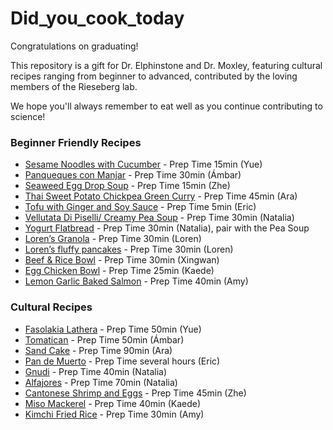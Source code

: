 # Did_you_cook_today

Congratulations on graduating!

This repository is a gift for Dr. Elphinstone and Dr. Moxley, featuring cultural recipes ranging from beginner to advanced, contributed by the loving members of the Rieseberg lab.

We hope you'll always remember to eat well as you continue contributing to science!



### Beginner Friendly Recipes
* [Sesame Noodles with Cucumber](https://smittenkitchen.com/2015/08/takeout-style-sesame-noodles-with-cucumber) - Prep Time 15min (Yue)
* [Panqueques con Manjar](https://www.chileanfoodandgarden.com/chilean-crepes-dulce-de-leche/) - Prep Time 30min (Ámbar)
* [Seaweed Egg Drop Soup](https://thewoksoflife.com/seaweed-egg-drop-soup/) - Prep Time 15min (Zhe)
* [Thai Sweet Potato Chickpea Green Curry](https://www.pickuplimes.com/recipe/thai-sweet-potato-chickpea-green-curry-170) - Prep Time 45min (Ara)
* [Tofu with Ginger and Soy Sauce](https://github.com/rieseberglab/Did_you_cook_today/blob/main/Tofu_with_Ginger_and_Soy_Sauce.md) - Prep Time 5min (Eric)
* [Vellutata Di Piselli/ Creamy Pea Soup](https://www.wholesomeyum.com/pea-soup-recipe/) - Prep Time 30min (Natalia)
* [Yogurt Flatbread](https://www.thebeaderchef.com/easy-3-ingredient-yogurt-flatbread/#wprm-recipe-container-7091) - Prep Time 30min (Natalia), pair with the Pea Soup
* [Loren’s Granola](https://github.com/rieseberglab/Did_you_cook_today/blob/main/Granola_by_Loren.md) - Prep Time 30min (Loren)
* [Loren’s fluffy pancakes](https://github.com/rieseberglab/Did_you_cook_today/blob/main/Pancake_by_Loren.md) - Prep Time 30min (Loren)
* [Beef & Rice Bowl](https://thewoksoflife.com/gyudon-recipe-beef-rice/) - Prep Time 30min (Xingwan)
* [Egg Chicken Bowl](https://cookpad.com/jp/recipes/18442207) - Prep Time 25min (Kaede)
* [Lemon Garlic Baked Salmon](https://natashaskitchen.com/baked-salmon-with-garlic-and-dijon/) - Prep Time 40min (Amy)


### Cultural Recipes
* [Fasolakia Lathera](https://www.olivetomato.com/greek-style-green-beans-fasolakia-lathera/) - Prep Time 50min (Yue)
* [Tomatican](https://www.chileanfoodandgarden.com/corn-tomato-beef-sauteed-dish/) - Prep Time 50min (Ámbar)
* [Sand Cake](https://fauziaskitchenfun.com/basbousa/) - Prep Time 90min (Ara)
* [Pan de Muerto](https://www.youtube.com/watch?v=Nzj6cfxeknY&t=3s) - Prep Time several hours (Eric)
* [Gnudi](https://www.carolinescooking.com/ricotta-and-spinach-gnudi/#recipe) - Prep Time 40min (Natalia)
* [Alfajores](https://funwithoutgluten.com/gluten-free-alfajores-dulce-de-leche-cookies/) - Prep Time 70min (Natalia)
* [Cantonese Shrimp and Eggs](https://thewoksoflife.com/shrimp-and-eggs/) - Prep Time 45min (Zhe)
* [Miso Mackerel](https://www.sirogohan.com/sp/recipe/sabamisoni/amp/) - Prep Time 40min (Kaede)
* [Kimchi Fried Rice](https://www.maangchi.com/recipe/kimchi-bokkeumbap) - Prep Time 30min (Amy)





